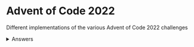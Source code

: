 # Advent of Code 2022
Different implementations of the various Advent of Code 2022 challenges

<details>
<summary>Answers</summary>
1. 71124 (C#, Python, Node.js)
</details>